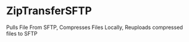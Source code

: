 # ZipTransferSFTP
Pulls File From SFTP, Compresses Files Locally, Reuploads compressed files to SFTP
